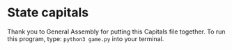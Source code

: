 # State capitals

Thank you to General Assembly for putting this Capitals file together. 
To run this program, type:
```python3 game.py```
into your terminal. 